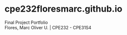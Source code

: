 # cpe232floresmarc.github.io
Final Project Portfolio <br>
Flores, Marc Oliver U. | CPE232 - CPE31S4 
